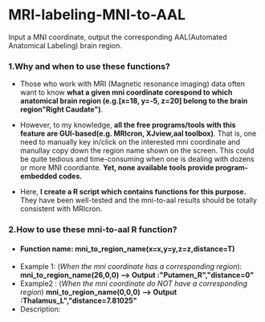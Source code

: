 # MRI-labeling-MNI-to-AAL
Input a MNI coordinate, output the corresponding AAL(Automated Anatomical Labeling) brain region.
<English version>
 ### 1.Why and when to use these functions?
- Those who work with MRI (Magnetic resonance imaging) data often want to know **what a given mni coordinate corespond to which anatomical brain region (e.g.[x=18, y=-5, z=20] belong to the brain region"Right Caudate")**.

- However, to my knowledge, **all the free programs/tools with this feature are GUI-based(e.g. MRIcron, XJview,aal toolbox)**. That is, one need to manually key in/click on the interested mni coordinate and manullay copy down the region name shown on the screen. This could be quite tedious and time-consuming when one is dealing with dozens or more MNI coordiante. **Yet, none available tools provide program-embedded codes.**

- Here, **I create a R script which contains functions for this purpose.** They have been well-tested and the mni-to-aal results should be totally consistent with  MRIcron.
 ### 2.How to use these mni-to-aal R function?
 - #### **Function name:  mni_to_region_name(x=x,y=y,z=z,distance=T)**
 - Example 1: (*When the mni coordinate has a corresponding region*):
 **mni_to_region_name(26,0,0) --> Output :"Putamen_R","distance=0"**
 - Example2 : (*When the mni coordinate do NOT have a corresponding region*)
 **mni_to_region_name(0,0,0) --> Output :Thalamus_L","distance=7.81025"**
- Description: 
